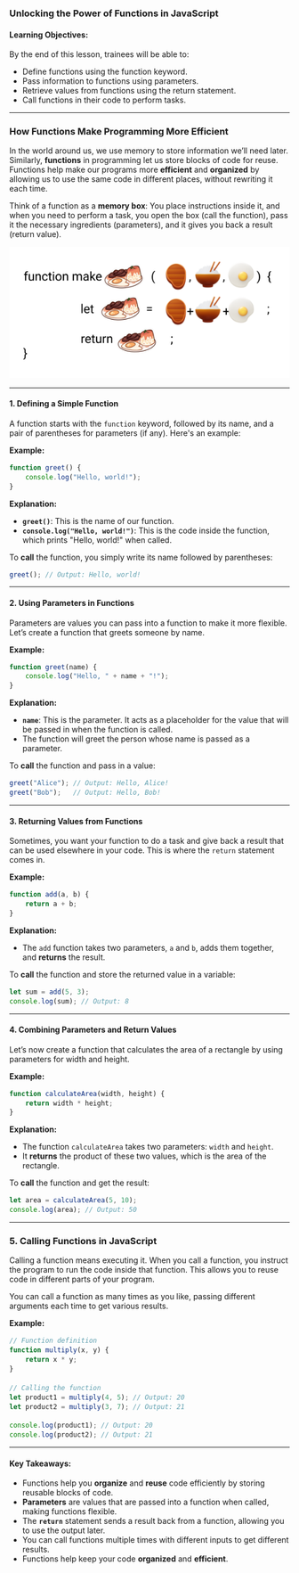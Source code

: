 ### **Unlocking the Power of Functions in JavaScript**

#### **Learning Objectives:**

By the end of this lesson, trainees will be able to:

- Define functions using the function keyword.
- Pass information to functions using parameters.
- Retrieve values from functions using the return statement.
- Call functions in their code to perform tasks.

---

### **How Functions Make Programming More Efficient**  
In the world around us, we use memory to store information we’ll need later. Similarly, **functions** in programming let us store blocks of code for reuse. Functions help make our programs more **efficient** and **organized** by allowing us to use the same code in different places, without rewriting it each time.

Think of a function as a **memory box**: You place instructions inside it, and when you need to perform a task, you open the box (call the function), pass it the necessary ingredients (parameters), and it gives you back a result (return value).

<img src="./Assets/tapsi_function.png" alt="function example">

---

#### **1. Defining a Simple Function**
A function starts with the `function` keyword, followed by its name, and a pair of parentheses for parameters (if any). Here's an example:

**Example:**
```javascript
function greet() {
    console.log("Hello, world!");
}
```

**Explanation:**
- **`greet()`**: This is the name of our function.
- **`console.log("Hello, world!")`**: This is the code inside the function, which prints "Hello, world!" when called.

To **call** the function, you simply write its name followed by parentheses:
```javascript
greet(); // Output: Hello, world!
```

---

#### **2. Using Parameters in Functions**
Parameters are values you can pass into a function to make it more flexible. Let’s create a function that greets someone by name.

**Example:**
```javascript
function greet(name) {
    console.log("Hello, " + name + "!");
}
```

**Explanation:**
- **`name`**: This is the parameter. It acts as a placeholder for the value that will be passed in when the function is called.
- The function will greet the person whose name is passed as a parameter.

To **call** the function and pass in a value:
```javascript
greet("Alice"); // Output: Hello, Alice!
greet("Bob");   // Output: Hello, Bob!
```

---

#### **3. Returning Values from Functions**
Sometimes, you want your function to do a task and give back a result that can be used elsewhere in your code. This is where the `return` statement comes in.

**Example:**
```javascript
function add(a, b) {
    return a + b;
}
```

**Explanation:**
- The `add` function takes two parameters, `a` and `b`, adds them together, and **returns** the result.

To **call** the function and store the returned value in a variable:
```javascript
let sum = add(5, 3);
console.log(sum); // Output: 8
```

---

#### **4. Combining Parameters and Return Values**
Let’s now create a function that calculates the area of a rectangle by using parameters for width and height.

**Example:**
```javascript
function calculateArea(width, height) {
    return width * height;
}
```

**Explanation:**
- The function `calculateArea` takes two parameters: `width` and `height`.
- It **returns** the product of these two values, which is the area of the rectangle.

To **call** the function and get the result:
```javascript
let area = calculateArea(5, 10);
console.log(area); // Output: 50
```

---

### **5. Calling Functions in JavaScript**
Calling a function means executing it. When you call a function, you instruct the program to run the code inside that function. This allows you to reuse code in different parts of your program.

You can call a function as many times as you like, passing different arguments each time to get various results. 

**Example:**
```javascript
// Function definition
function multiply(x, y) {
    return x * y;
}

// Calling the function
let product1 = multiply(4, 5); // Output: 20
let product2 = multiply(3, 7); // Output: 21

console.log(product1); // Output: 20
console.log(product2); // Output: 21
```

---

#### **Key Takeaways:**
- Functions help you **organize** and **reuse** code efficiently by storing reusable blocks of code.
- **Parameters** are values that are passed into a function when called, making functions flexible.
- The **`return`** statement sends a result back from a function, allowing you to use the output later.
- You can call functions multiple times with different inputs to get different results.
- Functions help keep your code **organized** and **efficient**.